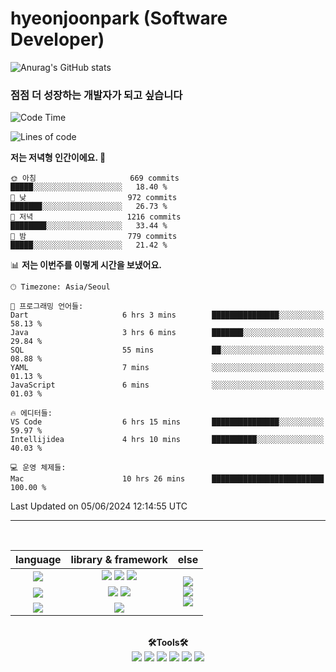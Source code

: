 # hyeonjoonpark (Software Developer)

![Anurag's GitHub stats](https://github-readme-stats.vercel.app/api?username=hyeonjoonpark&show_icons=true&theme=radical)

### 점점 더 성장하는 개발자가 되고 싶습니다

<a href="https://github.com/hyeonjoonpark"></a>

<div>

<!--START_SECTION:waka-->
![Code Time](http://img.shields.io/badge/Code%20Time-150%20hrs%202%20mins-blue)

![Lines of code](https://img.shields.io/badge/%EC%A0%80%EB%8A%94%20%EC%97%AC%ED%83%9C%EA%B9%8C%EC%A7%80%20-2.5%20million%20%EC%A4%84%EC%9D%98%20%EC%BD%94%EB%93%9C%EB%A5%BC%20%EC%9E%91%EC%84%B1%ED%96%88%EC%96%B4%EC%9A%94.-blue)

**저는 저녁형 인간이에요. 🦉** 

```text
🌞 아침                     669 commits         █████░░░░░░░░░░░░░░░░░░░░   18.40 % 
🌆 낮　                     972 commits         ███████░░░░░░░░░░░░░░░░░░   26.73 % 
🌃 저녁                     1216 commits        ████████░░░░░░░░░░░░░░░░░   33.44 % 
🌙 밤　                     779 commits         █████░░░░░░░░░░░░░░░░░░░░   21.42 % 
```


📊 **저는 이번주를 이렇게 시간을 보냈어요.** 

```text
🕑︎ Timezone: Asia/Seoul

💬 프로그래밍 언어들: 
Dart                     6 hrs 3 mins        ███████████████░░░░░░░░░░   58.13 % 
Java                     3 hrs 6 mins        ███████░░░░░░░░░░░░░░░░░░   29.84 % 
SQL                      55 mins             ██░░░░░░░░░░░░░░░░░░░░░░░   08.88 % 
YAML                     7 mins              ░░░░░░░░░░░░░░░░░░░░░░░░░   01.13 % 
JavaScript               6 mins              ░░░░░░░░░░░░░░░░░░░░░░░░░   01.03 % 

🔥 에디터들: 
VS Code                  6 hrs 15 mins       ███████████████░░░░░░░░░░   59.97 % 
Intellijidea             4 hrs 10 mins       ██████████░░░░░░░░░░░░░░░   40.03 % 

💻 운영 체제들: 
Mac                      10 hrs 26 mins      █████████████████████████   100.00 % 
```


 Last Updated on 05/06/2024 12:14:55 UTC
<!--END_SECTION:waka-->



---
<br>

<div align="left">
<div align="center"> 
<table style="text-align: center;">
  <thead>
    <tr>
      <th>language</th>
      <th>library & framework</th>
      <th>else</th>
    </tr>
  </thead>
  <tbody>
    <tr>
      <td><img src="https://img.shields.io/badge/Javascript-e4e94f?style=for-the-badge&logo=javascript&logoColor=white"/></td>
      <td>
        <img src="https://img.shields.io/badge/Node.js-02a100?style=for-the-badge&logo=node.js&logoColor=white"/>
        <img src="https://img.shields.io/badge/express-000000?style=for-the-badge&logo=express&logoColor=white"/>
        <img src="https://img.shields.io/badge/React-61DAFB?style=for-the-badge&logo=React&logoColor=black"/>
      </td>
      <td rowspan="4">
        <img src="https://img.shields.io/badge/MySQL-ac4534?style=for-the-badge&logo=mysql&logoColor=black"/><br>
        <img src="https://img.shields.io/badge/ORACLE-F80000?style=for-the-badge&logo=oracle&logoColor=white"/><br>
        <img src="https://img.shields.io/badge/Docker-2496ED?style=for-the-badge&logo=Docker&logoColor=white"/><br>
      </td>
    </tr>
    <tr>
      <td><img src="https://img.shields.io/badge/Java-007396?style=for-the-badge&logo=java&logoColor=white"/></td>
      <td>
        <img src="https://img.shields.io/badge/spring-6DB33F?style=for-the-badge&logo=spring&logoColor=white"/>
        <img src="https://img.shields.io/badge/JPA-90ee90?style=for-the-badge&logo=JPA&logoColor=black"/>
      </td>
    </tr>
    <tr>
      <td><img src="https://img.shields.io/badge/Dart-343939?style=for-the-badge&logo=dart&logoColor=black"/></td>
      <td><img src="https://img.shields.io/badge/Flutter-02569B?style=for-the-badge&logo=flutter&logoColor=white"/></td>
    </tr>
  </tbody>
</table>

<br>

  <div align="center">
<b>🛠Tools🛠</b>
  </div>
  <div align="center">
<img src="https://img.shields.io/badge/Visual Studio code-24acf2?style=for-the-badge&logo=visualstudiocode&logoColor=white"/>
<img src="https://img.shields.io/badge/IntelliJ-darkblue?style=for-the-badge&logo=intelliJ&logoColor=white"/>
<img src="https://img.shields.io/badge/Android Studio-24acf2?style=for-the-badge&logo=androidstudio&logoColor=white"/>
<img src="https://img.shields.io/badge/Xcode-147EFB?style=for-the-badge&logo=Xcode&logoColor=white"/>
<img src="https://img.shields.io/badge/Git-orange?style=for-the-badge&logo=Git&logoColor=white"/>
<img src="https://img.shields.io/badge/Github-black?style=for-the-badge&logo=Github&logoColor=white"/>
  </div>
  <br>

</div>


